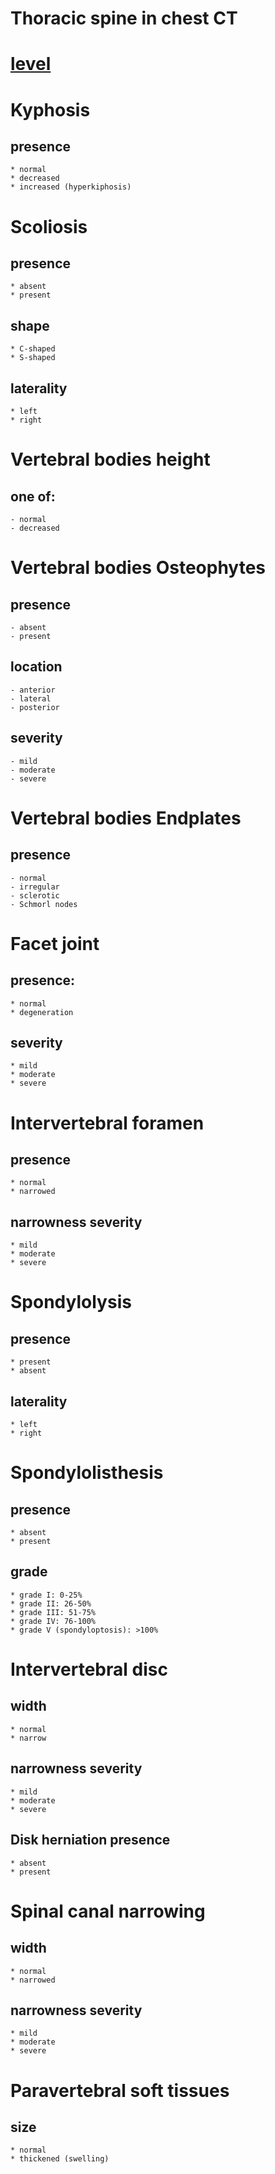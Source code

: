 # Thoracic spine in chest CT

# [level](./ThorasicSpineLevels.cde.md)

# Kyphosis
## presence
    * normal
    * decreased
    * increased (hyperkiphosis)

# Scoliosis
## presence
    * absent
    * present
## shape
    * C-shaped
    * S-shaped
## laterality
    * left
    * right

# Vertebral bodies height
## one of:
    - normal
    - decreased

# Vertebral bodies Osteophytes
## presence
    - absent
    - present
## location
    - anterior
    - lateral
    - posterior
## severity
    - mild
    - moderate 
    - severe

# Vertebral bodies Endplates
## presence
    - normal
    - irregular
    - sclerotic
    - Schmorl nodes


# Facet joint
## presence:
    * normal
    * degeneration
## severity 
    * mild
    * moderate
    * severe 

# Intervertebral foramen
## presence
    * normal
    * narrowed
## narrowness severity
    * mild
    * moderate
    * severe 

# Spondylolysis
## presence
    * present
    * absent
## laterality
    * left 
    * right

# Spondylolisthesis
## presence
    * absent
    * present
## grade
    * grade I: 0-25%
    * grade II: 26-50% 
    * grade III: 51-75% 
    * grade IV: 76-100%  
    * grade V (spondyloptosis): >100%

# Intervertebral disc 
## width
    * normal
    * narrow
## narrowness severity
    * mild
    * moderate
    * severe
## Disk herniation presence
    * absent
    * present 

# Spinal canal narrowing
## width 
    * normal
    * narrowed
## narrowness severity
    * mild
    * moderate
    * severe


# Paravertebral soft tissues
## size 
    * normal
    * thickened (swelling)
